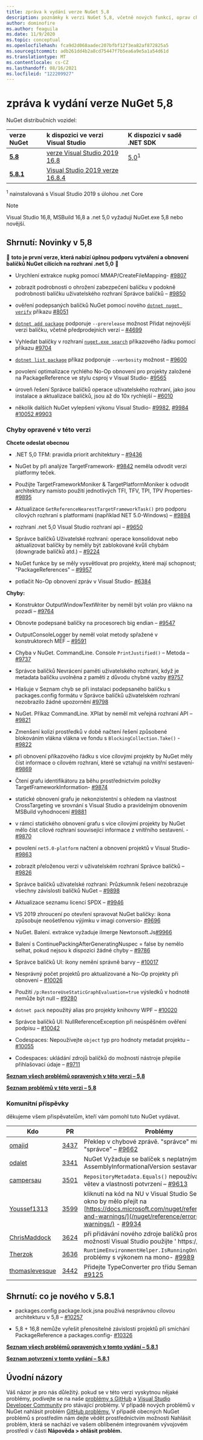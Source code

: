 ```yaml
---
title: zpráva k vydání verze NuGet 5,8
description: poznámky k verzi NuGet 5,8, včetně nových funkcí, oprav chyb a chcete odeslat obecnou.
author: dominofire
ms.author: feaguila
ms.date: 11/9/2020
ms.topic: conceptual
ms.openlocfilehash: fca9d2d068aadec207bfbf12f3ea82af872825a5
ms.sourcegitcommit: adb261dd4b2a8cd75447f7b5ea6a9e5a1a54d61d
ms.translationtype: MT
ms.contentlocale: cs-CZ
ms.lasthandoff: 08/16/2021
ms.locfileid: "122209927"
---
```

# <a name="nuget-58-release-notes"></a>zpráva k vydání verze NuGet 5,8

NuGet distribučních vozidel:

| verze NuGet | k dispozici ve verzi Visual Studio | K dispozici v sadě .NET SDK |
|:---|:---|:---|
| [**5.8**](https://nuget.org/downloads) | [verze Visual Studio 2019 16,8](https://visualstudio.microsoft.com/downloads/) | [5,0](https://dotnet.microsoft.com/download/dotnet-core/5.0)<sup>1</sup> |
| [**5.8.1**](https://nuget.org/downloads) | [Visual Studio 2019 verze 16.8.4](https://visualstudio.microsoft.com/downloads/) | |

<sup>1</sup> nainstalovaná s Visual Studio 2019 s úlohou .net Core
  
> [!NOTE]
> Visual Studio 16,8, MSBuild 16,8 a .net 5,0 vyžadují NuGet.exe 5,8 nebo novější.


## <a name="summary-whats-new-in-58"></a>Shrnutí: Novinky v 5,8
🎉 **toto je první verze, která nabízí úplnou podporu vytváření a obnovení balíčků NuGet cílících na rozhraní .net 5,0** 🎉

* Urychlení extrakce nupkg pomocí MMAP/CreateFileMapping- [#9807](https://github.com/NuGet/Home/issues/9807)

* zobrazit podrobnosti o ohrožení zabezpečení balíčku v podokně podrobností balíčku uživatelského rozhraní Správce balíčků – [#9850](https://github.com/NuGet/Home/issues/9850)

* ověření podepsaných balíčků NuGet pomocí nového [`dotnet nuget verify`](/dotnet/core/tools/dotnet-nuget-verify) příkazu [#8051](https://github.com/NuGet/Home/issues/8051)

* [`dotnet add package`](/dotnet/core/tools/dotnet-add-package#:~:text=dotnet%20add%20package%201%20Name%202%20Synopsis%203,when%20targeting%20a%20specific%20framework.%20...%206%20Examples) podporuje `--prerelease` možnost Přidat nejnovější verzi balíčku, včetně předprodejních verzí – [#4699](https://github.com/NuGet/Home/issues/4699)

* Vyhledat balíčky v rozhraní [`nuget.exe search`](../reference/cli-reference/cli-ref-search.md) příkazového řádku pomocí příkazu [#9704](https://github.com/NuGet/Home/issues/9704)

* [`dotnet list package`](/dotnet/core/tools/dotnet-list-package) příkaz podporuje `--verbosity` možnost – [#9600](https://github.com/NuGet/Home/issues/9600)

* povolení optimalizace rychlého No-Op obnovení pro projekty založené na PackageReference ve stylu csproj v Visual Studio- [#9565](https://github.com/NuGet/Home/issues/9565)

* úroveň řešení Správce balíčků operace uživatelského rozhraní, jako jsou instalace a aktualizace balíčků, jsou až do 10x rychlejší – [#6010](https://github.com/NuGet/Home/issues/6010)

* několik dalších NuGet vylepšení výkonu Visual Studio- [#9982](https://github.com/NuGet/Home/issues/9982), [#9984](https://github.com/NuGet/Home/issues/9984) [#10052 #9903](https://github.com/NuGet/Home/issues/10052) [](https://github.com/NuGet/Home/issues/9903)


### <a name="issues-fixed-in-this-release"></a>Chyby opravené v této verzi

**Chcete odeslat obecnou**

* .NET 5,0 TFM: pravidla priorit architektury – [#9436](https://github.com/NuGet/Home/issues/9436)

* NuGet by při analýze TargetFramework- [#9842](https://github.com/NuGet/Home/issues/9842) neměla odvodit verzi platformy teček.

* Použijte TargetFrameworkMoniker & TargetPlatformMoniker k odvodit architektury namísto použití jednotlivých TFI, TFV, TPI, TPV Properties- [#9895](https://github.com/NuGet/Home/issues/9895)

* Aktualizace `GetReferenceNearestTargetFrameworkTask()` pro podporu cílových rozhraní s platformami (například NET 5.0-Windows) – [#9894](https://github.com/NuGet/Home/issues/9894)

* rozhraní .net 5,0 Visual Studio rozhraní api – [#9650](https://github.com/NuGet/Home/issues/9650)

* Správce balíčků Uživatelské rozhraní: operace konsolidovat nebo aktualizovat balíčky by neměly být zablokované kvůli chybám (downgrade balíčků atd.) – [#9224](https://github.com/NuGet/Home/issues/9224)

* NuGet funkce by se měly vysvětlovat pro projekty, které mají schopnost; "PackageReferences" – [#9957](https://github.com/NuGet/Home/issues/9957)

* potlačit No-Op obnovení zpráv v Visual Studio- [#6384](https://github.com/NuGet/Home/issues/6384)

**Chyby:**

* Konstruktor OutputWindowTextWriter by neměl být volán pro vlákno na pozadí – [#9764](https://github.com/NuGet/Home/issues/9764)

* Obnovte podepsané balíčky na procesorech big endian – [#9547](https://github.com/NuGet/Home/issues/9547)

* OutputConsoleLogger by neměl volat metody spřažené v konstruktorech MEF – [#9591](https://github.com/NuGet/Home/issues/9591)

* Chyba v NuGet. CommandLine. Console `PrintJustified()` – Metoda – [#9737](https://github.com/NuGet/Home/issues/9737)

* Správce balíčků Nevrácení paměti uživatelského rozhraní, když je metadata balíčku uvolněna z paměti z důvodu chybné vazby [#9757](https://github.com/NuGet/Home/issues/9757)

* Hlašuje v Seznam chyb se při instalaci podepsaného balíčku s packages.config formátu v Správce balíčků uživatelském rozhraní nezobrazilo žádné upozornění [#9798](https://github.com/NuGet/Home/issues/9798)

* NuGet. Příkaz CommandLine. XPlat by neměl mít veřejná rozhraní API – [#9821](https://github.com/NuGet/Home/issues/9821)

* Zmenšení kolizí prostředků v době načtení řešení způsobené blokováním vlákna vlákna ve fondu s `BlockingCollection.Take()`  -  [#9822](https://github.com/NuGet/Home/issues/9822)

* při obnovení příkazového řádku s více cílovými projekty by NuGet měly číst informace o cílovém rozhraní, které se vztahují na vnitřní sestavení- [#9869](https://github.com/NuGet/Home/issues/9869)

* Čtení grafu identifikátoru za běhu prostřednictvím položky TargetFrameworkInformation- [#9874](https://github.com/NuGet/Home/issues/9874)

* statické obnovení grafu je nekonzistentní s ohledem na vlastnost CrossTargeting ve srovnání s Visual Studio a pravidelným obnovením MSBuild vyhodnocení [#9881](https://github.com/NuGet/Home/issues/9881)

* v rámci statického obnovení grafu s více cílovými projekty by NuGet mělo číst cílové rozhraní související informace z vnitřního sestavení. - [#9870](https://github.com/NuGet/Home/issues/9870)

* povolení `net5.0-platform` načtení a obnovení projektů v Visual Studio- [#9863](https://github.com/NuGet/Home/issues/9863)

* zobrazit přeloženou verzi v uživatelském rozhraní Správce balíčků – [#9826](https://github.com/NuGet/Home/issues/9826)

* Správce balíčků uživatelské rozhraní: Průzkumník řešení nezobrazuje všechny závislosti balíčků NuGet – [#9898](https://github.com/NuGet/Home/issues/9898)

* Aktualizace seznamu licencí SPDX – [#9946](https://github.com/NuGet/Home/issues/9946)

* VS 2019 zhroucení po otevření spravovat NuGet balíčky: ikona způsobuje neošetřenou výjimku v imagi conversio- [#9696](https://github.com/NuGet/Home/issues/9696)

* NuGet. Balení. extrakce vyžaduje ilmerge Newtonsoft.Js[#9966](https://github.com/NuGet/Home/issues/9966)

* Balení s ContinuePackingAfterGeneratingNuspec = false by nemělo selhat, pokud nejsou k dispozici žádné chyby – [#9786](https://github.com/NuGet/Home/issues/9786)

* Správce balíčků UI: ikony nemění správně barvy – [#10017](https://github.com/NuGet/Home/issues/10017)

* Nesprávný počet projektů pro aktualizované a No-Op projekty při obnovení – [#10026](https://github.com/NuGet/Home/issues/10026)

* Použití `/p:RestoreUseStaticGraphEvaluation=true` výsledků v hodnotě nemůže být null – [#9280](https://github.com/NuGet/Home/issues/9280)

* `dotnet pack` nepoužitý alias pro projekty knihovny WPF – [#10020](https://github.com/NuGet/Home/issues/10020)

* Správce balíčků UI: NullReferenceException při neúspěšném ověření podpisu – [#10042](https://github.com/NuGet/Home/issues/10042)

* Codespaces: Nepoužívejte `object` typ pro hodnoty metadat projektu – [#10055](https://github.com/NuGet/Home/issues/10055)

* Codespaces: ukládání zdrojů balíčků do možností nástroje přepíše přihlašovací údaje – [#9711](https://github.com/NuGet/Home/issues/9711)


**[Seznam všech problémů opravených v této verzi – 5,8](https://app.zenhub.com/workspaces/nuget-client-team-55aec9a240305cf007585881/reports/release?release=5f03519b777e78b4ffb2edeb)**

**[Seznam problémů v této verzi – 5,8](https://github.com/NuGet/NuGet.Client/compare/5.7.0.6726...5.8.0.6930)**

### <a name="community-contributions"></a>Komunitní příspěvky

děkujeme všem přispěvatelům, kteří vám pomohl tuto NuGet vydávat.

|Kdo|PR|Problémy|
|----|----|----|
[omajid](https://github.com/omajid) | [3437](https://github.com/NuGet/NuGet.Client/pull/3437) | Překlep v chybové zprávě. "správce" místo "správce" – [#9662](https://github.com/NuGet/Home/issues/9662)
[odalet](https://github.com/odalet) | [3341](https://github.com/NuGet/NuGet.Client/pull/3341) | NuGet Vyžaduje se balíček s neplatnými AssemblyInformationalVersion sestavami – [#5548](https://github.com/NuGet/Home/issues/5548)
[campersau](https://github.com/campersau) | [3501](https://github.com/NuGet/NuGet.Client/pull/3501) | `RepositoryMetadata.Equals()` nepoužívá se pro větev a vlastnosti potvrzení – [#9613](https://github.com/NuGet/Home/issues/9613)
[Youssef1313](https://github.com/Youssef1313) | [3599](https://github.com/NuGet/NuGet.Client/pull/3599) | kliknutí na kód na NU v Visual Studio Seznam chyb okno by mělo přejít na [https://docs.microsoft.com/nuget/reference/errors-and-warnings/](/nuget/reference/errors-and-warnings/)  -  [#9934](https://github.com/NuGet/Home/issues/9934)
[ChrisMaddock](https://github.com/ChrisMaddock) | [3624](https://github.com/NuGet/NuGet.Client/pull/3624) | při přidávání nového zdroje balíčků prostřednictvím možností Visual Studio použijte ' https://' – [#9974](https://github.com/NuGet/Home/issues/9974)
[Therzok](https://github.com/Therzok) | [3636](https://github.com/NuGet/NuGet.Client/pull/3636) | `RuntimeEnvironmentHelper.IsRunningOnVisualStudio` problémy s výkonem na mono- [#9989](https://github.com/NuGet/Home/issues/9989)
[thomaslevesque](https://github.com/thomaslevesque) | [3442](https://github.com/NuGet/NuGet.Client/pull/3442) | Přidejte TypeConverter pro třídu SemanticVersion- [#9125](https://github.com/NuGet/Home/issues/9125)

## <a name="summary-whats-new-in-581"></a>Shrnutí: co je nového v 5.8.1

* packages.config package.lock.jsna používá nesprávnou cílovou architekturu v 5,8 – [#10257](https://github.com/NuGet/Home/issues/10257)

* 5,8 + 16,8 nemůže vyřešit přenositelné závislosti projektů při smíchání PackageReference a packages.config- [#10326](https://github.com/NuGet/Home/issues/10326)

**[Seznam všech problémů opravených v tomto vydání – 5.8.1](https://app.zenhub.com/workspaces/nuget-client-team-55aec9a240305cf007585881/reports/release?release=5ff7aeae16150e3b19910391)**

**[Seznam potvrzení v tomto vydání – 5.8.1](https://github.com/NuGet/NuGet.Client/compare/5.8.0.6930...5.8.1.7021)**

## <a name="feedback-welcome"></a>Úvodní názory

Váš názor je pro nás důležitý.  pokud se v této verzi vyskytnou nějaké problémy, podívejte se na naše [problémy s GitHub](https://github.com/NuGet/Home/issues) a [Visual Studio Developer Community](https://developercommunity.visualstudio.com/) pro stávající problémy.  V případě nových problémů v NuGet nahlásit problém [GitHub problémy.](https://github.com/NuGet/Home/issues/new)
V případě obecných NuGet problémů s [](/visualstudio/ide/how-to-report-a-problem-with-visual-studio) prostředím nám dejte vědět prostřednictvím možnosti Nahlásit problém, která se nachází ve vašem oblíbeném integrovaném vývojovém prostředí v části **Nápověda > ohlásit problém.**